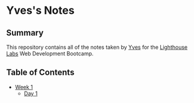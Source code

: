 # Yves's Notes

## Summary

This repository contains all of the notes taken by [Yves](https://github.com/ycandau) for the [Lighthouse Labs](https://www.lighthouselabs.ca/) Web Development Bootcamp.

## Table of Contents

- [Week 1](/week_1)
  - [Day 1](/week_1/day_1)

